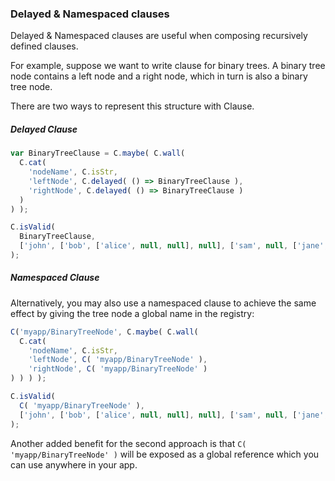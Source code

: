 ### Delayed & Namespaced clauses

Delayed & Namespaced clauses are useful when composing recursively defined clauses. 

For example, suppose we want to write clause for binary trees. A binary tree node contains a left node and a right node, which in turn is also a binary tree node. 

There are two ways to represent this structure with Clause. 

##### Delayed Clause

```js
var BinaryTreeClause = C.maybe( C.wall(
  C.cat(
    'nodeName', C.isStr, 
    'leftNode', C.delayed( () => BinaryTreeClause ),
    'rightNode', C.delayed( () => BinaryTreeClause )
  )
) );

C.isValid(
  BinaryTreeClause, 
  ['john', ['bob', ['alice', null, null], null], ['sam', null, ['jane', null, null]]]
);
```

##### Namespaced Clause

Alternatively, you may also use a namespaced clause to achieve the same effect by giving the tree node a global name in the registry:

```js
C('myapp/BinaryTreeNode', C.maybe( C.wall(
  C.cat(
    'nodeName', C.isStr, 
    'leftNode', C( 'myapp/BinaryTreeNode' ),
    'rightNode', C( 'myapp/BinaryTreeNode' )
) ) ) );

C.isValid(
  C( 'myapp/BinaryTreeNode' ), 
  ['john', ['bob', ['alice', null, null], null], ['sam', null, ['jane', null, null]]]
);
```

Another added benefit for the second approach is that `C( 'myapp/BinaryTreeNode' )` will be exposed as a global reference which you can use anywhere in your app.